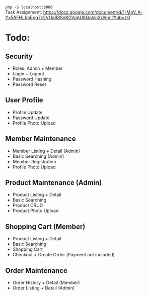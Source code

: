 <code>php -S localhost:8000</code><br>
Task Assignment: https://docs.google.com/document/d/1-MoV_A-Yx5AFHLbbEgq7k2VUa68SnKOVaAU8Qolzn3U/edit?tab=t.0 

# Todo:

## Security
- Roles: Admin + Member
- Login + Logout
- Password Hashing
- Password Reset

## User Profile
- Profile Update
- Password Update
- Profile Photo Upload

## Member Maintenance
- Member Listing + Detail (Admin)
- Basic Searching (Admin)
- Member Registration
- Profile Photo Upload

## Product Maintenance (Admin)
- Product Listing + Detail
- Basic Searching
- Product CRUD
- Product Photo Upload

## Shopping Cart (Member)
- Product Listing + Detail
- Basic Searching
- Shopping Cart
- Checkout + Create Order (Payment not included)

## Order Maintenance
- Order History + Detail (Member)
- Order Listing + Detail (Admin)